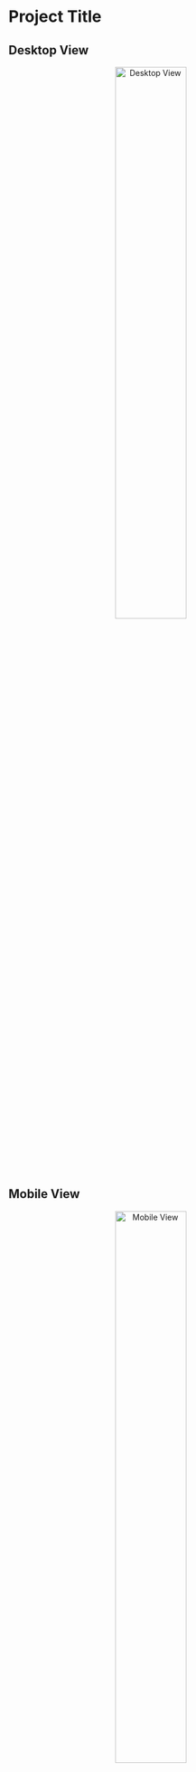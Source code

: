 # Project Title

## Desktop View
<p align="center">
  <img src="https://github.com/user-attachments/assets/e81c9c0f-2cc3-4127-932e-9839409ec19c" width="50%" height="auto" alt="Desktop View">
</p>

## Mobile View
<p align="center">
  <img src="https://github.com/user-attachments/assets/dd689a2d-ec93-4a02-b2c5-e64744369ab1" width="50%" height="auto" alt="Mobile View">
</p>
